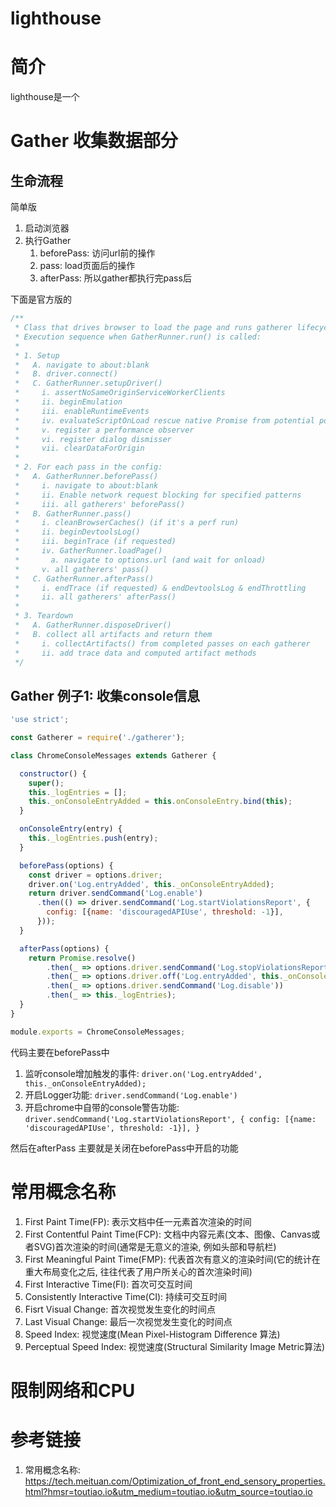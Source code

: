 # lighthouse

# 简介

lighthouse是一个

# Gather 收集数据部分

## 生命流程

简单版

1. 启动浏览器
2. 执行Gather
    1. beforePass: 访问url前的操作
    2. pass: load页面后的操作
    3. afterPass: 所以gather都执行完pass后

下面是官方版的

```js
/**
 * Class that drives browser to load the page and runs gatherer lifecycle hooks.
 * Execution sequence when GatherRunner.run() is called:
 *
 * 1. Setup
 *   A. navigate to about:blank
 *   B. driver.connect()
 *   C. GatherRunner.setupDriver()
 *     i. assertNoSameOriginServiceWorkerClients
 *     ii. beginEmulation
 *     iii. enableRuntimeEvents
 *     iv. evaluateScriptOnLoad rescue native Promise from potential polyfill
 *     v. register a performance observer
 *     vi. register dialog dismisser
 *     vii. clearDataForOrigin
 *
 * 2. For each pass in the config:
 *   A. GatherRunner.beforePass()
 *     i. navigate to about:blank
 *     ii. Enable network request blocking for specified patterns
 *     iii. all gatherers' beforePass()
 *   B. GatherRunner.pass()
 *     i. cleanBrowserCaches() (if it's a perf run)
 *     ii. beginDevtoolsLog()
 *     iii. beginTrace (if requested)
 *     iv. GatherRunner.loadPage()
 *       a. navigate to options.url (and wait for onload)
 *     v. all gatherers' pass()
 *   C. GatherRunner.afterPass()
 *     i. endTrace (if requested) & endDevtoolsLog & endThrottling
 *     ii. all gatherers' afterPass()
 *
 * 3. Teardown
 *   A. GatherRunner.disposeDriver()
 *   B. collect all artifacts and return them
 *     i. collectArtifacts() from completed passes on each gatherer
 *     ii. add trace data and computed artifact methods
 */
```

## Gather 例子1: 收集console信息

```javascript
'use strict';

const Gatherer = require('./gatherer');

class ChromeConsoleMessages extends Gatherer {

  constructor() {
    super();
    this._logEntries = [];
    this._onConsoleEntryAdded = this.onConsoleEntry.bind(this);
  }

  onConsoleEntry(entry) {
    this._logEntries.push(entry);
  }

  beforePass(options) {
    const driver = options.driver;
    driver.on('Log.entryAdded', this._onConsoleEntryAdded);
    return driver.sendCommand('Log.enable')
      .then(() => driver.sendCommand('Log.startViolationsReport', {
        config: [{name: 'discouragedAPIUse', threshold: -1}],
      }));
  }

  afterPass(options) {
    return Promise.resolve()
        .then(_ => options.driver.sendCommand('Log.stopViolationsReport'))
        .then(_ => options.driver.off('Log.entryAdded', this._onConsoleEntryAdded))
        .then(_ => options.driver.sendCommand('Log.disable'))
        .then(_ => this._logEntries);
  }
}

module.exports = ChromeConsoleMessages;
```

代码主要在beforePass中 

1. 监听console增加触发的事件: `driver.on('Log.entryAdded', this._onConsoleEntryAdded);`
2. 开启Logger功能: `driver.sendCommand('Log.enable')`
3. 开启chrome中自带的console警告功能: `driver.sendCommand('Log.startViolationsReport', {
  config: [{name: 'discouragedAPIUse', threshold: -1}],
}`
      
然后在afterPass 主要就是关闭在beforePass中开启的功能




# 常用概念名称

1. First Paint Time(FP): 表示文档中任一元素首次渲染的时间
2. First Contentful Paint Time(FCP): 文档中内容元素(文本、图像、Canvas或者SVG)首次渲染的时间(通常是无意义的渲染, 例如头部和导航栏)
3. First Meaningful Paint Time(FMP): 代表首次有意义的渲染时间(它的统计在重大布局变化之后, 往往代表了用户所关心的首次渲染时间)
4. First Interactive Time(FI): 首次可交互时间
5. Consistently Interactive Time(CI): 持续可交互时间
6. Fisrt Visual Change: 首次视觉发生变化的时间点
7. Last Visual Change: 最后一次视觉发生变化的时间点
8. Speed Index: 视觉速度(Mean Pixel-Histogram Difference 算法)
9. Perceptual Speed Index: 视觉速度(Structural Similarity Image Metric算法)

# 限制网络和CPU



# 参考链接

1. 常用概念名称: https://tech.meituan.com/Optimization_of_front_end_sensory_properties.html?hmsr=toutiao.io&utm_medium=toutiao.io&utm_source=toutiao.io